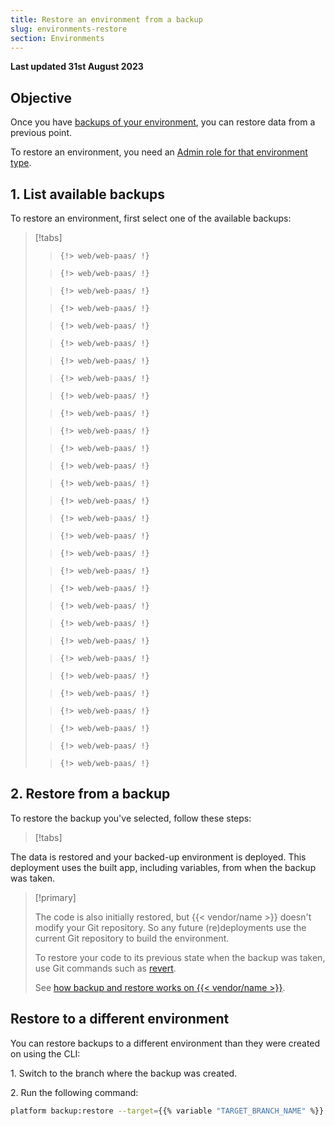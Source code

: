 ```yaml
---
title: Restore an environment from a backup
slug: environments-restore
section: Environments
---
```


**Last updated 31st August 2023**



## Objective  

Once you have [backups of your environment](./backup.md), you can restore data from a previous point.

To restore an environment, you need an [Admin role for that environment type](../administration/users.md).

## 1. List available backups

To restore an environment, first select one of the available backups:

> [!tabs]      
>      
>> ```      
>> {!> web/web-paas/ !}  
>> ```     
>      
>> ```      
>> {!> web/web-paas/ !}  
>> ```     
>      
>> ```      
>> {!> web/web-paas/ !}  
>> ```     
>      
>> ```      
>> {!> web/web-paas/ !}  
>> ```     
>      
>> ```      
>> {!> web/web-paas/ !}  
>> ```     
>      
>> ```      
>> {!> web/web-paas/ !}  
>> ```     
>      
>> ```      
>> {!> web/web-paas/ !}  
>> ```     
>      
>> ```      
>> {!> web/web-paas/ !}  
>> ```     
>      
>> ```      
>> {!> web/web-paas/ !}  
>> ```     
>      
>> ```      
>> {!> web/web-paas/ !}  
>> ```     
>      
>> ```      
>> {!> web/web-paas/ !}  
>> ```     
>      
>> ```      
>> {!> web/web-paas/ !}  
>> ```     
>      
>> ```      
>> {!> web/web-paas/ !}  
>> ```     
>      
>> ```      
>> {!> web/web-paas/ !}  
>> ```     
>      
>> ```      
>> {!> web/web-paas/ !}  
>> ```     
>      
>> ```      
>> {!> web/web-paas/ !}  
>> ```     
>      
>> ```      
>> {!> web/web-paas/ !}  
>> ```     
>      
>> ```      
>> {!> web/web-paas/ !}  
>> ```     
>      
>> ```      
>> {!> web/web-paas/ !}  
>> ```     
>      
>> ```      
>> {!> web/web-paas/ !}  
>> ```     
>      
>> ```      
>> {!> web/web-paas/ !}  
>> ```     
>      
>> ```      
>> {!> web/web-paas/ !}  
>> ```     
>      
>> ```      
>> {!> web/web-paas/ !}  
>> ```     
>      
>> ```      
>> {!> web/web-paas/ !}  
>> ```     
>      
>> ```      
>> {!> web/web-paas/ !}  
>> ```     
>      
>> ```      
>> {!> web/web-paas/ !}  
>> ```     
>      
>> ```      
>> {!> web/web-paas/ !}  
>> ```     
>      
>> ```      
>> {!> web/web-paas/ !}  
>> ```     
>      
>> ```      
>> {!> web/web-paas/ !}  
>> ```     
>      
>> ```      
>> {!> web/web-paas/ !}  
>> ```     

## 2. Restore from a backup

To restore the backup you've selected, follow these steps:

> [!tabs]      

The data is restored and your backed-up environment is deployed.
This deployment uses the built app, including variables, from when the backup was taken.

> [!primary]  
> 
> The code is also initially restored, but {{< vendor/name >}} doesn't modify your Git repository.
> So any future (re)deployments use the current Git repository to build the environment.
> 
> To restore your code to its previous state when the backup was taken,
> use Git commands such as [revert](https://git-scm.com/docs/git-revert).
> 
> See [how backup and restore works on {{< vendor/name >}}](../environments/backup.md#how-backup-and-restore-works).
> 
> 

## Restore to a different environment

You can restore backups to a different environment than they were created on using the CLI:

1\. Switch to the branch where the backup was created.

2\. Run the following command:


```bash
platform backup:restore --target={{% variable "TARGET_BRANCH_NAME" %}} {{% variable "BACKUP_ID" %}}
```
